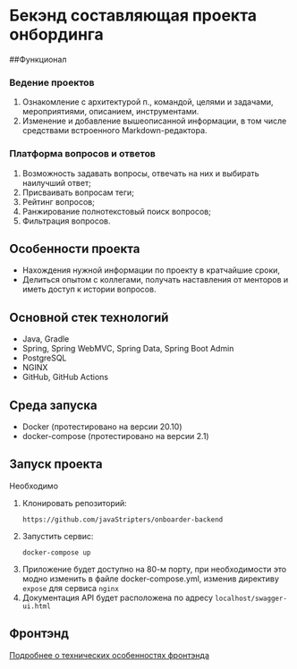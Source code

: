 # Бекэнд составляющая проекта онбординга

##Функционал

### Ведение проектов
1. Ознакомление с архитектурой п., командой, целями и задачами, мероприятиями, описанием, инструментами.
2. Изменение и добавление вышеописанной информации, в том числе средствами встроенного Markdown-редактора.

### Платформа вопросов и ответов
1. Возможность задавать вопросы, отвечать на них и выбирать наилучший ответ;
2. Присваивать вопросам теги;
3. Рейтинг вопросов;
4. Ранжирование полнотекстовый поиск вопросов;
5. Фильтрация вопросов.

## Особенности проекта
- Нахождения нужной информации по проекту в кратчайшие сроки,
- Делиться опытом с коллегами, получать наставления от менторов и иметь доступ к истории вопросов.

## Основной стек технологий

- Java, Gradle
- Spring, Spring WebMVC, Spring Data, Spring Boot Admin
- PostgreSQL
- NGINX
- GitHub, GitHub Actions

## Среда запуска

- Docker (протестировано на версии 20.10)
- docker-compose (протестировано на версии 2.1)

## Запуск проекта

Необходимо
1. Клонировать репозиторий:
    ```shell
   https://github.com/javaStripters/onboarder-backend
   ```
2. Запустить сервис:
    ```shell
    docker-compose up
   ```
3. Приложение будет доступно на 80-м порту, при необходимости это модно изменить в файле docker-compose.yml, изменив директиву `expose` для сервиса `nginx`
4. Документация API будет расположена по адресу `localhost/swagger-ui.html`

## Фронтэнд 

[Подробнее о технических особенностях фронтэнда](https://github.com/javaStripters/psb-onboarding)